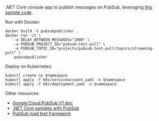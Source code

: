 .NET Core console app to publish messages on PubSub, leveraging [this sample code](https://cloud.google.com/pubsub/docs/publisher#c).

Run with Docker:
```
docker build -t pubsubpublisher .
docker run -it \
    -e DELAY_BETWEEN_MESSAGES="1000" \
    -e PUBSUB_PROJECT_ID="pubsub-test-pull" \
    -e PUBSUB_TOPIC_ID="projects/pubsub-test-pull/topics/streaming-pull" \
    pubsubpublisher
```

Deploy on Kubernetes:
```
kubectl create ns $namespace
kubectl apply -f k8s/serviceaccount.yaml -n $namespace
kubectl apply -f k8s/deployment.yaml -n $namespace
```

Other resources:
- [Google.Cloud.PubSub.V1 doc](https://googleapis.github.io/google-cloud-dotnet/docs/Google.Cloud.PubSub.V1/)
- [.NET Core samples with PubSub](https://github.com/GoogleCloudPlatform/dotnet-docs-samples/tree/master/pubsub/api/Pubsub.Samples)
- [PubSub load test framework](https://github.com/GoogleCloudPlatform/pubsub/tree/master/load-test-framework/)